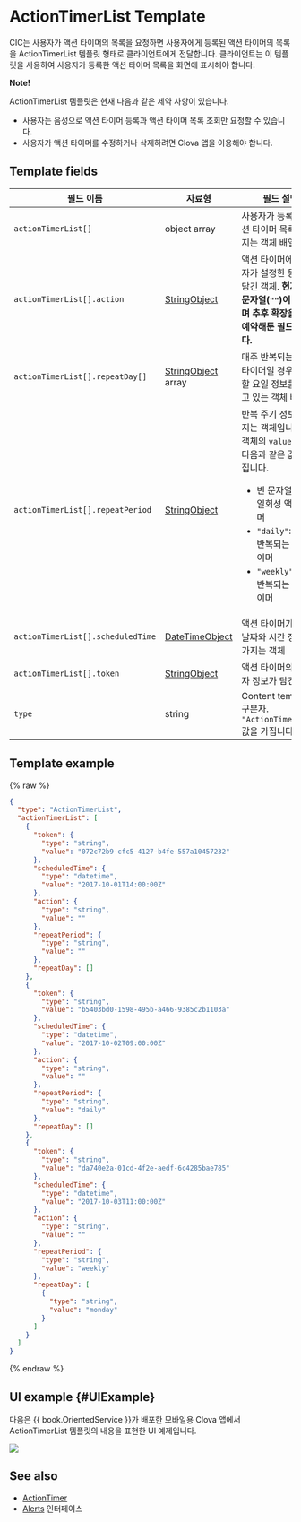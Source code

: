 # ActionTimerList Template
CIC는 사용자가 액션 타이머의 목록을 요청하면 사용자에게 등록된 액션 타이머의 목록을 ActionTimerList 템플릿 형태로 클라이언트에게 전달합니다. 클라이언트는 이 템플릿을 사용하여 사용자가 등록한 액션 타이머 목록을 화면에 표시해야 합니다.

<div class="note">
<p><strong>Note!</strong></p>
<p>ActionTimerList 템플릿은 현재 다음과 같은 제약 사항이 있습니다.</p>
<ul>
  <li>사용자는 음성으로 액션 타이머 등록과 액션 타이머 목록 조회만 요청할 수 있습니다.</li>
  <li>사용자가 액션 타이머를 수정하거나 삭제하려면 Clova 앱을 이용해야 합니다.</li>
</ul>
</div>

## Template fields

| 필드 이름       | 자료형    | 필드 설명                     |
|---------------|---------|-----------------------------|
| `actionTimerList[]`               | object array  | 사용자가 등록한 액션 타이머 목록을 가지는 객체 배열                                              |
| `actionTimerList[].action`       | [StringObject](/CIC/References/ContentTemplates/Shared_Objects.md#StringObject)     | 액션 타이머에 사용자가 설정한 동작이 담긴 객체. **현재 빈 문자열(`""`)이 입력되며 추후 확장을 위해 예약해둔 필드입니다.** |
| `actionTimerList[].repeatDay[]`     | [StringObject](/CIC/References/ContentTemplates/Shared_Objects.md#StringObject) array | 매주 반복되는 액션 타이머일 경우 반복할 요일 정보를 가지고 있는 객체 배열 |
| `actionTimerList[].repeatPeriod`  | [StringObject](/CIC/References/ContentTemplates/Shared_Objects.md#StringObject)     | 반복 주기 정보를 가지는 객체입니다. 이 객체의 `value` 필드는 다음과 같은 값을 가집니다. <ul><li>빈 문자열(<code>""</code>): 일회성 액션 타이머</li><li><code>"daily"</code>: 매일 반복되는 액션 타이머</li><li><code>"weekly"</code>: 매주 반복되는 액션 타이머</li></ul> |
| `actionTimerList[].scheduledTime` | [DateTimeObject](/CIC/References/ContentTemplates/Shared_Objects.md#DateTimeObject) | 액션 타이머가 울릴 날짜와 시간 정보를 가지는 객체      |
| `actionTimerList[].token`         | [StringObject](/CIC/References/ContentTemplates/Shared_Objects.md#StringObject)     | 액션 타이머의 식별자 정보가 담긴 객체              |
| `type`        | string                                                                                                | Content template 구분자. `"ActionTimerList"` 값을 가집니다.             |

## Template example

{% raw %}

```json
{
  "type": "ActionTimerList",
  "actionTimerList": [
    {
      "token": {
        "type": "string",
        "value": "072c72b9-cfc5-4127-b4fe-557a10457232"
      },
      "scheduledTime": {
        "type": "datetime",
        "value": "2017-10-01T14:00:00Z"
      },
      "action": {
        "type": "string",
        "value": ""
      },
      "repeatPeriod": {
        "type": "string",
        "value": ""
      },
      "repeatDay": []
    },
    {
      "token": {
        "type": "string",
        "value": "b5403bd0-1598-495b-a466-9385c2b1103a"
      },
      "scheduledTime": {
        "type": "datetime",
        "value": "2017-10-02T09:00:00Z"
      },
      "action": {
        "type": "string",
        "value": ""
      },
      "repeatPeriod": {
        "type": "string",
        "value": "daily"
      },
      "repeatDay": []
    },
    {
      "token": {
        "type": "string",
        "value": "da740e2a-01cd-4f2e-aedf-6c4285bae785"
      },
      "scheduledTime": {
        "type": "datetime",
        "value": "2017-10-03T11:00:00Z"
      },
      "action": {
        "type": "string",
        "value": ""
      },
      "repeatPeriod": {
        "type": "string",
        "value": "weekly"
      },
      "repeatDay": [
        {
          "type": "string",
          "value": "monday"
        }
      ]
    }
  ]
}
```

{% endraw %}

## UI example {#UIExample}

다음은 {{ book.OrientedService }}가 배포한 모바일용 Clova 앱에서 ActionTimerList 템플릿의 내용을 표현한 UI 예제입니다.

![](/CIC/Resources/Images/Content_Template-ActionTimerList.png)

## See also
* [ActionTimer](/CIC/References/ContentTemplates/ActionTimer.md)
* [Alerts](/CIC/References/CICInterface/Alerts.md) 인터페이스
